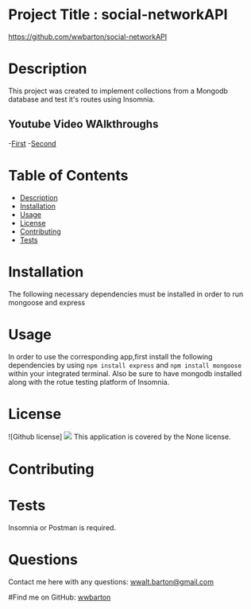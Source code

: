 # Project Title : social-networkAPI

https://github.com/wwbarton/social-networkAPI

# Description

This project was created to implement collections from a Mongodb database and test it's routes using Insomnia.

## Youtube Video WAlkthroughs

-[First](https://youtu.be/gm2xvDSIOcU) -[Second](https://youtu.be/9dqtFWn4s-A)

# Table of Contents

- [Description](#description)
- [Installation](#installation)
- [Usage](#usage)
- [License](#license)
- [Contributing](#contributing)
- [Tests](#tests)

# Installation

The following necessary dependencies must be installed in order to run
mongoose and express

# Usage

In order to use the corresponding app,first install the following dependencies by using `npm install express` and `npm install mongoose` within your integrated terminal. Also be sure to have mongodb installed along with the rotue testing platform of Insomnia.

# License

![Github license] <img src="https://img.shields.io/badge/license-MIT-blue.svg">
This application is covered by the None license.

# Contributing

# Tests

Insomnia or Postman is required.

# Questions

Contact me here with any questions: wwalt.barton@gmail.com

#Find me on GitHub: [wwbarton](https://github.com/wwbarton)
